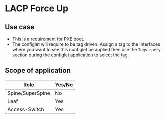 # LACP Force Up

## Use case
- This is a requirement for PXE boot.
- The configlet will require to be tag driven. Assign a tag to the interfaces where you want to see this configlet be applied then use the `Tags query` section during the configlet application to select the tag.

## Scope of application

| Role              | Yes/No |
|-------------------|--------|
| Spine/SuperSpine  | No     |
| Leaf              | Yes    |
| Access-Switch     | Yes    |
